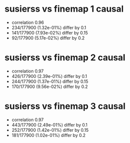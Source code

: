 # susierss vs finemap  1 causal

- correlation 0.96
- 234/177900 (1.32e-01%) differ by 0.1
- 141/177900 (7.93e-02%) differ by 0.15
- 92/177900 (5.17e-02%) differ by 0.2


# susierss vs finemap  2 causal

- correlation 0.97
- 426/177900 (2.39e-01%) differ by 0.1
- 244/177900 (1.37e-01%) differ by 0.15
- 170/177900 (9.56e-02%) differ by 0.2


# susierss vs finemap  3 causal

- correlation 0.97
- 443/177900 (2.49e-01%) differ by 0.1
- 252/177900 (1.42e-01%) differ by 0.15
- 181/177900 (1.02e-01%) differ by 0.2


